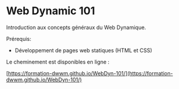 # Web Dynamic 101

Introduction aux concepts généraux du Web Dynamique.

Prérequis:
- Développement de pages web statiques (HTML et CSS)

Le cheminement est disponibles en ligne : 

[https://formation-dwwm.github.io/WebDyn-101/](https://formation-dwwm.github.io/WebDyn-101/)